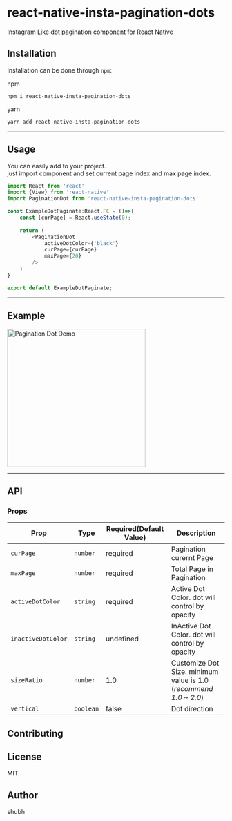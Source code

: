 react-native-insta-pagination-dots
=============

Instagram Like dot pagination component for React Native 

## Installation

Installation can be done through `npm`:

npm
```shell
npm i react-native-insta-pagination-dots
```
yarn
```shell
yarn add react-native-insta-pagination-dots
```

-----
## Usage
You can easily add to your project.<br/>
just import component and set current page index and max page index.
```js
import React from 'react'
import {View} from 'react-native'
import PaginationDot from 'react-native-insta-pagination-dots'

const ExampleDotPaginate:React.FC = ()=>{
    const [curPage] = React.useState(0);
    
    return (
        <PaginationDot
            activeDotColor={'black'}
            curPage={curPage}
            maxPage={20}
        />
    )
}

export default ExampleDotPaginate;
```

-----
## Example

<img src="https://user-images.githubusercontent.com/4319422/189922878-7172d48c-8307-47ac-806a-6255f7bd6d3b.gif" alt="Pagination Dot Demo" width="320"/>

-----
## API

### Props

| **Prop**           | **Type**                    | **Required(Default Value)** | **Description**                                                |
|--------------------| ----------------------------|----------------------------|----------------------------------------------------------------|
| `curPage`          | `number`                    | required                   | Pagination curernt Page                                        |
| `maxPage`          | `number`                    | required                   | Total Page in Pagination                                       |
| `activeDotColor`   | `string`                    | required                   | Active Dot Color. dot will control by opacity                  |
| `inactiveDotColor` | `string`                    | undefined                  | InActive Dot Color. dot will control by opacity                |
| `sizeRatio`        | `number`                    | 1.0                        | Customize Dot Size. minimum value is 1.0 (*recommend 1.0 ~ 2.0*) |
| `vertical`         | `boolean`                   | false                      | Dot direction                                                  |

## Contributing


## License

MIT.

## Author

shubh
